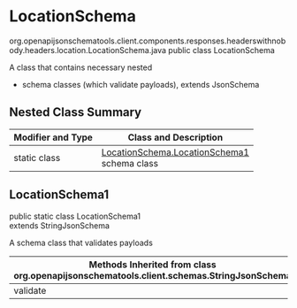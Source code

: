 # LocationSchema
org.openapijsonschematools.client.components.responses.headerswithnobody.headers.location.LocationSchema.java
public class LocationSchema

A class that contains necessary nested
- schema classes (which validate payloads), extends JsonSchema

## Nested Class Summary
| Modifier and Type | Class and Description |
| ----------------- | ---------------------- |
| static class | [LocationSchema.LocationSchema1](#locationschema1)<br> schema class |

## LocationSchema1
public static class LocationSchema1<br>
extends StringJsonSchema

A schema class that validates payloads

| Methods Inherited from class org.openapijsonschematools.client.schemas.StringJsonSchema |
| ------------------------------------------------------------------ |
| validate                                                           |
